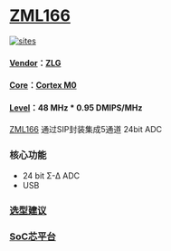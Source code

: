 ﻿# [ZML166](https://github.com/SoCXin/ZML166)

[![sites](http://182.61.61.133/link/resources/SoC.png)](http://www.SoC.Xin)

#### [Vendor](https://github.com/SoCXin/Vendor)：[ZLG](https://www.zlgmcu.com)
#### [Core](https://github.com/SoCXin/Cortex)：[Cortex M0](https://github.com/SoCXin/CM0)
#### [Level](https://github.com/SoCXin/Level)：48 MHz  * 0.95 DMIPS/MHz

[ZML166](https://github.com/SoCXin/ZML166) 通过SIP封装集成5通道 24bit ADC

### 核心功能

* 24 bit Σ-∆ ADC
* USB

### [选型建议](https://github.com/SoCXin)


###  [SoC芯平台](http://www.SoC.Xin)
